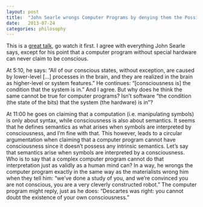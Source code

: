 ```yaml
---
layout: post
title:  "John Searle wrongs Computer Programs by denying them the Possibility for Consciousness"
date:   2013-07-24
categories: philosophy
---
```


This is a [great talk](http://www.ted.com/talks/john_searle_our_shared_condition_consciousness.html), go watch it first. I agree with everything John Searle says, except for his point that a computer program without special hardware can never claim to be conscious.

At 5:10, he says: “All of our conscious states, without exception, are caused by lower-level [...] processes in the brain, and they are realized in the brain as higher-level or system features.” He continues: “[consciousness is] the condition that the system is in.” And I agree. But why does he think the same cannot be true for computer programs? Isn’t software “the condition (the state of the bits) that the system (the hardware) is in”?

At 11:00 he goes on claiming that a computation (i.e. manipulating symbols) is only about syntax, while consciousness is also about semantics. It seems that he defines semantics as what arises when symbols are interpreted by consciousness, and I’m fine with that. This however, leads to a circular argumentation when claiming that a computer program cannot have consciousness since it doesn’t possess any intrinsic semantics. Let’s say that semantics arise when symbols are interpreted by a consciousness. Who is to say that a complex computer program cannot do that interpretation just as validly as a human mind can? In a way, he wrongs the computer program exactly in the same way as the materialists wrong him when they tell him: “we’ve done a study of you, and we’re convinced you are not conscious, you are a very cleverly constructed robot.” The computer program might reply, just as he does: “Descartes was right: you cannot doubt the existence of your own consciousness.”
